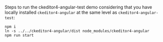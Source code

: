 Steps to run the ckeditor4-angular-test demo considering that you have locally installed `ckeditor4-angular` at the same level as `ckeditor4-angular-test`:

```
npm i
ln -s ../../ckeditor4-angular/dist node_modules/ckeditor4-angular
npm run start
```